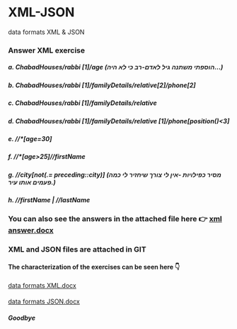 # XML-JSON
data formats XML &amp; JSON

### Answer XML exercise
##### a.	ChabadHouses/rabbi [1]/age    (הוספתי משתנה גיל לאדם-רב כי לא היה...)
##### b.	ChabadHouses/rabbi [1]/familyDetails/relative[2]/phone[2]
##### c.	ChabadHouses/rabbi [1]/familyDetails/relative
##### d.	ChabadHouses/rabbi [1]/familyDetails/relative [1]/phone[position()<3]
##### e.	//*[age=30]
##### f.	//*[age>25]//firstName
##### g.	//city[not(.= preceding::city)]   (מסיר כפילויות -אין לי צורך שיחזיר לי כמה פעמים אותו עיר.)
##### h.	//firstName | //lastName


### You can also see the answers in the attached file here 👉 [xml answer.docx](https://github.com/Michal7948/XML-JSON/files/13182900/xml.answer.docx)

### XML and JSON files are attached in GIT


#### The characterization of the exercises can be seen here 👇
[data formats XML.docx](https://github.com/Michal7948/XML-JSON/files/13182983/data.formats.XML.docx)
#### 
[data formats JSON.docx](https://github.com/Michal7948/XML-JSON/files/13182985/data.formats.JSON.docx)

##### Goodbye
